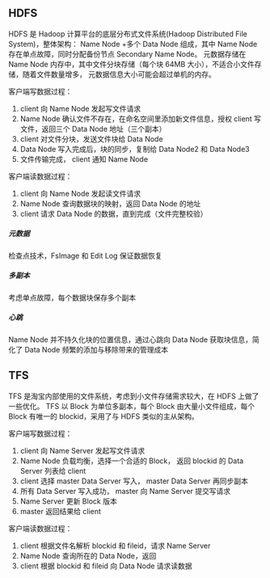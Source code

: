 

## HDFS
HDFS 是 Hadoop 计算平台的底层分布式文件系统(Hadoop Distributed File System)，整体架构：
Name Node +多个 Data Node 组成，其中 Name Node 存在单点故障，同时分配备份节点 Secondary Name Node。
元数据存储在 Name Node 内存中，其中文件分块存储（每个块 64MB 大小），不适合小文件存储，随着文件数量增多，
元数据信息大小可能会超过单机的内存。

客户端写数据过程：
1. client 向 Name Node 发起写文件请求
2. Name Node 确认文件不存在，在命名空间里添加新文件信息，授权 client 写文件，返回三个 Data Node 地址（三个副本）
3. client 对文件分块，发送文件块给 Data Node
4. Data Node 写入完成后，块的同步，复制给 Data Node2 和 Data Node3 
5. 文件传输完成， client 通知 Name Node

客户端读数据过程：
1. client 向 Name Node 发起读文件请求
2. Name Node 查询数据块的映射，返回 Data Node 的地址
3. client 请求 Data Node 的数据，直到完成（文件完整校验）

##### 元数据
检查点技术，FsImage 和 Edit Log 保证数据恢复
##### 多副本
考虑单点故障，每个数据块保存多个副本
##### 心跳
Name Node 并不持久化块的位置信息，通过心跳向 Data Node 获取块信息，简化了 Data Node 频繁的添加与移除带来的管理成本


## TFS
TFS 是淘宝内部使用的文件系统，考虑到小文件存储需求较大，在 HDFS 上做了一些优化。 TFS 以 Block 为单位多副本，每个 Block 由大量小文件组成，每个 Block 有唯一的 blockid，采用了与 HDFS 类似的主从架构。

客户端写数据过程：
1. client 向 Name Server 发起写文件请求
2. Name Node 负载均衡，选择一个合适的 Block， 返回 blockid 的 Data Server 列表给 client
3. client 选择 master Data Server 写入， master Data Server 再同步副本
4. 所有 Data Server 写入成功， master 向 Name Server 提交写请求
5. Name Server 更新 Block 版本
6. master 返回结果给 client


客户端读数据过程：
1. client 根据文件名解析 blockid 和 fileid，请求 Name Server
2. Name Node 查询所在的 Data Node，返回
3. client 根据 blockid 和 fileid 向 Data Node 请求读数据

